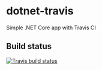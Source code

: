 # dotnet-travis
Simple .NET Core app with Travis CI

## Build status
[![Travis build status](https://img.shields.io/travis/kkulewski/dotnet-travis/master.svg?label=master&style=flat-square)](https://travis-ci.org/hineios/dotnet-travis.svg?branch=master)
